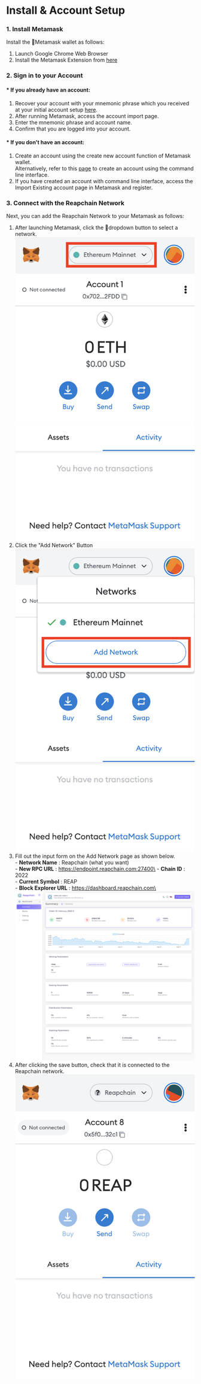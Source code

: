 # Install & Account Setup

### 1. Install Metamask

Install the Metamask wallet as follows:

1. Launch Google Chrome Web Browser
2. Install the Metamask Extension from [here](https://chrome.google.com/webstore/detail/metamask/nkbihfbeogaeaoehlefnkodbefgpgknn)

### 2. Sign in to your Account

#### \* If you already have an account:

1. Recover your account with your mnemonic phrase which you received at your initial account setup [here](../../user-guides/account.md#creating-an-account).
2. After running Metamask, access the account import page.
3. Enter the mnemonic phrase and account name.
4. Confirm that you are logged into your account.

#### \* If you don't have an account:

1. Create an account using the create new account function of Metamask wallet.\
   Alternatively, refer to this [page](../../user-guides/account.md) to create an account using the command line interface.
2. If you have created an account with command line interface, access the Import Existing account page in Metamask and register.

### 3. Connect with the Reapchain Network

Next, you can add the Reapchain Network to your Metamask as follows:

1. After launching Metamask, click the dropdown button to select a network.\
   ![](<../../.gitbook/assets/image (16) (1).png>)
2. Click the "Add Network" Button\
   ![](<../../.gitbook/assets/image (10) (2).png>)
3. Fill out the input form on the Add Network page as shown below.\
   \- **Network Name** : Reapchain (what you want)\
   \- **New RPC URL** : https://endpoint.reapchain.com:27400\
   \- **Chain ID** : 2022\
   \- **Current Symbol** : REAP\
   \- **Block Explorer URL** : https://dashboard.reapchain.com\
   \
   ![](<../../.gitbook/assets/image (6) (1).png>)
4. After clicking the save button, check that it is connected to the Reapchain network.\
   ![](<../../.gitbook/assets/image (18).png>)
